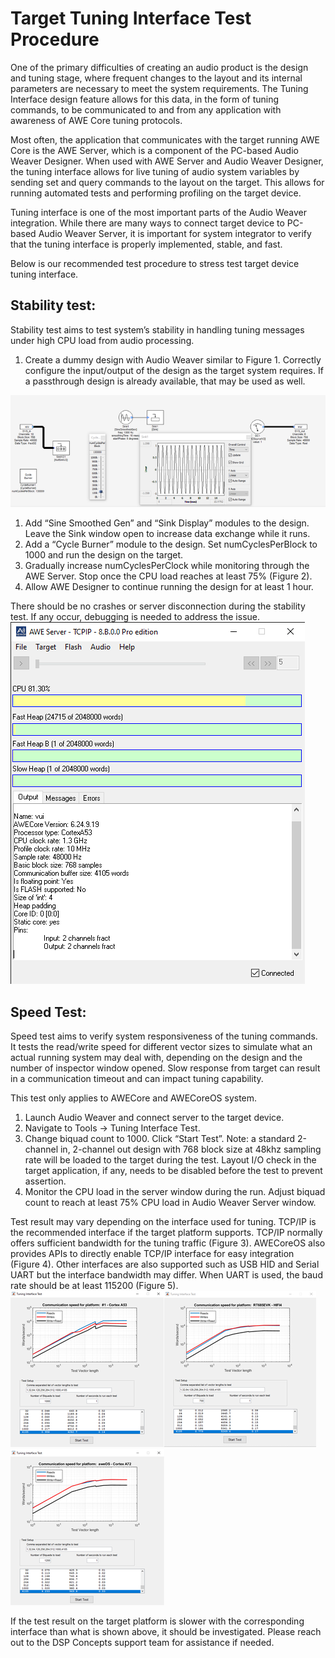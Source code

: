 # Target Tuning Interface Test Procedure

One of the primary difficulties of creating an audio product is the design and tuning stage, where frequent changes to the layout and its internal parameters are necessary to meet the system requirements. The Tuning Interface design feature allows for this data, in the form of tuning commands, to be communicated to and from any application with awareness of AWE Core tuning protocols.

Most often, the application that communicates with the target running AWE Core is the AWE Server, which is a component of the PC-based Audio Weaver Designer. When used with AWE Server and Audio Weaver Designer, the tuning interface allows for live tuning of audio system variables by sending set and query commands to the layout on the target. This allows for running automated tests and performing profiling on the target device.

Tuning interface is one of the most important parts of the Audio Weaver integration. While there are many ways to connect target device to PC-based Audio Weaver Server, it is important for system integrator to verify that the tuning interface is properly implemented, stable, and fast.

Below is our recommended test procedure to stress test target device tuning interface.

## Stability test:

Stability test aims to test system’s stability in handling tuning messages under high CPU load from audio processing.

1. Create a dummy design with Audio Weaver similar to Figure 1. Correctly configure the input/output of the design as the target system requires. If a passthrough design is already available, that may be used as well.

![](../.gitbook/assets/0.png)

1. Add “Sine Smoothed Gen” and “Sink Display” modules to the design. Leave the Sink window open to increase data exchange while it runs.
2. Add a “Cycle Burner” module to the design. Set numCyclesPerBlock to 1000 and run the design on the target.
3. Gradually increase numCyclesPerClock while monitoring through the AWE Server. Stop once the CPU load reaches at least 75% \(Figure 2\).
4. Allow AWE Designer to continue running the design for at least 1 hour.

There should be no crashes or server disconnection during the stability test. If any occur, debugging is needed to address the issue.![](../.gitbook/assets/1%20%284%29.png)

## Speed Test:

Speed test aims to verify system responsiveness of the tuning commands. It tests the read/write speed for different vector sizes to simulate what an actual running system may deal with, depending on the design and the number of inspector window opened. Slow response from target can result in a communication timeout and can impact tuning capability.

This test only applies to AWECore and AWECoreOS system.

1. Launch Audio Weaver and connect server to the target device.
2. Navigate to Tools → Tuning Interface Test.
3. Change biquad count to 1000. Click “Start Test”. Note: a standard 2-channel in, 2-channel out design with 768 block size at 48khz sampling rate will be loaded to the target during the test. Layout I/O check in the target application, if any, needs to be disabled before the test to prevent assertion.
4. Monitor the CPU load in the server window during the run. Adjust biquad count to reach at least 75% CPU load in Audio Weaver Server window.

Test result may vary depending on the interface used for tuning. TCP/IP is the recommended interface if the target platform supports. TCP/IP normally offers sufficient bandwidth for the tuning traffic \(Figure 3\). AWECoreOS also provides APIs to directly enable TCP/IP interface for easy integration \(Figure 4\). Other interfaces are also supported such as USB HID and Serial UART but the interface bandwidth may differ. When UART is used, the baud rate should be at least 115200 \(Figure 5\).![](../.gitbook/assets/2%20%285%29.png)![](../.gitbook/assets/3%20%286%29.png)![](../.gitbook/assets/4.png)

If the test result on the target platform is slower with the corresponding interface than what is shown above, it should be investigated. Please reach out to the DSP Concepts support team for assistance if needed.

